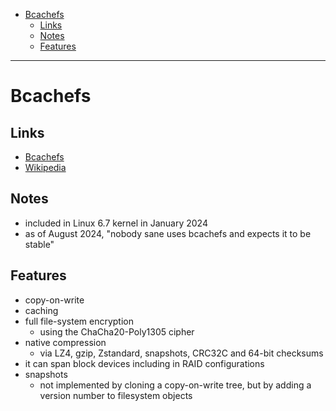 - [Bcachefs](#bcachefs)
  * [Links](#links)
  * [Notes](#notes)
  * [Features](#features)
___

# Bcachefs

## Links

- [Bcachefs](https://bcachefs.org/)
- [Wikipedia](https://en.wikipedia.org/wiki/Bcachefs)

## Notes

- included in Linux 6.7 kernel in January 2024
- as of August 2024, "nobody sane uses bcachefs and expects it to be stable"

## Features

- copy-on-write
- caching
- full file-system encryption
  * using the ChaCha20-Poly1305 cipher
- native compression
  * via LZ4, gzip, Zstandard, snapshots, CRC32C and 64-bit checksums
- it can span block devices including in RAID configurations
- snapshots
  * not implemented by cloning a copy-on-write tree, but by adding a version
    number to filesystem objects
